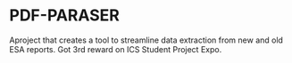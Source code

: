 # PDF-PARASER
Aproject that creates a tool to streamline data extraction from new and old ESA reports. Got 3rd reward on ICS Student Project Expo.
